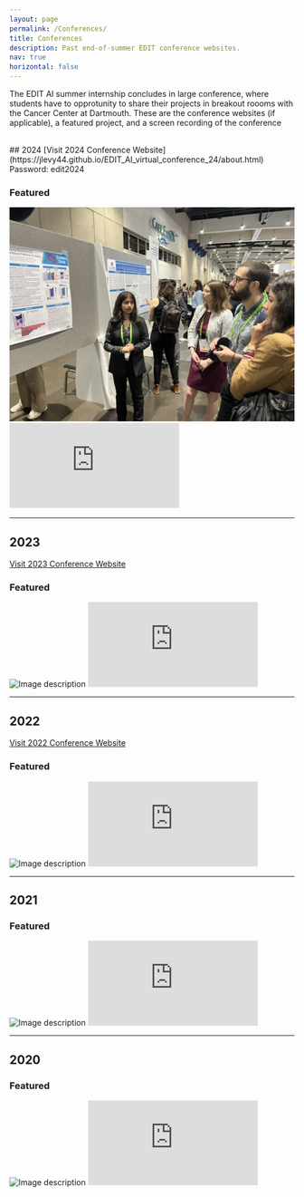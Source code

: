 ```yaml
---
layout: page
permalink: /Conferences/
title: Conferences
description: Past end-of-summer EDIT conference websites.
nav: true
horizontal: false
---
```


<text> The EDIT AI summer internship concludes in large conference, where students have to opprotunity to share their projects in breakout roooms with the Cancer Center at Dartmouth. These are the conference websites (if applicable), a featured project, and a screen recording of the conference</text>

<br>
## 2024
[Visit 2024 Conference Website](https://jlevy44.github.io/EDIT_AI_virtual_conference_24/about.html) 
<text>Password: edit2024</text> <!-- Replace # with the actual link -->

### Featured
<div class="flex-container">
  <img src="/assets/img/presentation.jpeg" alt="Image description"> <!-- Replace # with the image link -->
  <iframe 
    src="https://www.youtube.com/embed/VIDEO_ID" 
    frameborder="0" 
    allowfullscreen>
  </iframe> <!-- Replace VIDEO_ID -->
</div>

---

## 2023
[Visit 2023 Conference Website](#) <!-- Replace # with the actual link -->
### Featured
<div class="flex-container">
  <img src="#" alt="Image description"> <!-- Replace # with the image link -->
  <iframe 
    src="https://www.youtube.com/embed/VIDEO_ID" 
    frameborder="0" 
    allowfullscreen>
  </iframe> <!-- Replace VIDEO_ID -->
</div>

---

## 2022
[Visit 2022 Conference Website](#) <!-- Replace # with the actual link -->
### Featured
<div class="flex-container">
  <img src="#" alt="Image description"> <!-- Replace # with the image link -->
  <iframe 
    src="https://www.youtube.com/embed/TnOeHHX7GwI"
    frameborder="0" 
    allowfullscreen>
  </iframe> <!-- Replace VIDEO_ID -->
</div>

---

## 2021
### Featured
<div class="flex-container">
  <img src="#" alt="Image description"> <!-- Replace # with the image link -->
  <iframe 
    src="https://www.youtube.com/embed/VIDEO_ID" 
    frameborder="0" 
    allowfullscreen>
  </iframe> <!-- Replace VIDEO_ID -->
</div>

---

## 2020
### Featured
<div class="flex-container">
  <img src="#" alt="Image description"> <!-- Replace # with the image link -->
  <iframe 
    src="https://www.youtube.com/embed/VIDEO_ID" 
    frameborder="0" 
    allowfullscreen>
  </iframe> <!-- Replace VIDEO_ID -->
</div>
